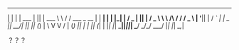  _   _        _  _         __        __              _      _ 
| | | |  ___ | || |  ___   \ \      / /  ___   _ __ | |  __| |
| |_| | / _ \| || | / _ \   \ \ /\ / /  / _ \ | '__|| | / _` |
|  _  ||  __/| || || (_) |   \ V  V /  | (_) || |   | || (_| |
|_| |_| \___||_||_| \___/     \_/\_/    \___/ |_|   |_| \__,_|

？？？
                                                              

